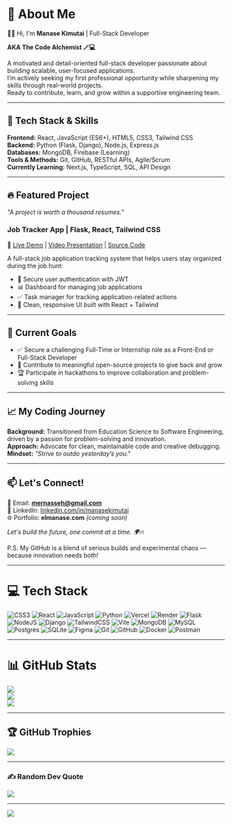 # 💫 About Me
👨‍💻 Hi, I'm **Manase Kimutai** | Full-Stack Developer  

**AKA The Code Alchemist 🪄💻**  

A motivated and detail-oriented full-stack developer passionate about building scalable, user-focused applications.  
I’m actively seeking my first professional opportunity while sharpening my skills through real-world projects.  
Ready to contribute, learn, and grow within a supportive engineering team.  

---

## 🚀 Tech Stack & Skills
**Frontend:** React, JavaScript (ES6+), HTML5, CSS3, Tailwind CSS  
**Backend:** Python (Flask, Django), Node.js, Express.js  
**Databases:** MongoDB, Firebase (Learning)  
**Tools & Methods:** Git, GitHub, RESTful APIs, Agile/Scrum  
**Currently Learning:** Next.js, TypeScript, SQL, API Design  

---

## 🔥 Featured Project
*"A project is worth a thousand resumes."*  

### Job Tracker App | Flask, React, Tailwind CSS  
🔗 [Live Demo](https://job-tracker-app-phi.vercel.app) | [Video Presentation](https://www.loom.com/share/b8947c5061774f42b43fdc68fd3d882b?sid=007f3438-6d5f-4700-b404-28307c963b2c) | [Source Code](https://github.com/ngoriest/Job-tracker-app)  

A full-stack job application tracking system that helps users stay organized during the job hunt:  
- 🔐 Secure user authentication with JWT  
- 📊 Dashboard for managing job applications  
- ✅ Task manager for tracking application-related actions  
- 🎨 Clean, responsive UI built with React + Tailwind  

---

## 🎯 Current Goals
- ✅ Secure a challenging Full-Time or Internship role as a Front-End or Full-Stack Developer  
- 🔨 Contribute to meaningful open-source projects to give back and grow  
- 🏆 Participate in hackathons to improve collaboration and problem-solving skills  

---

## 📈 My Coding Journey
**Background:** Transitioned from Education Science to Software Engineering, driven by a passion for problem-solving and innovation.  
**Approach:** Advocate for clean, maintainable code and creative debugging.  
**Mindset:** *"Strive to outdo yesterday’s you."*  

---

## 📫 Let's Connect!
💌 Email: **mernasseh@gmail.com**  
💼 LinkedIn: [linkedin.com/in/manasekimutai](https://linkedin.com/in/manasekimutai)  
🌐 Portfolio: **elmanase.com** *(coming soon)*  

*Let's build the future, one commit at a time. 🌍🔥*  

P.S. My GitHub is a blend of serious builds and experimental chaos — because innovation needs both!  

---

# 💻 Tech Stack
![CSS3](https://img.shields.io/badge/css3-%231572B6.svg?style=for-the-badge&logo=css3&logoColor=white) 
![React](https://img.shields.io/badge/react-%2320232a.svg?style=for-the-badge&logo=react&logoColor=%2361DAFB) 
![JavaScript](https://img.shields.io/badge/javascript-%23323330.svg?style=for-the-badge&logo=javascript&logoColor=%23F7DF1E) 
![Python](https://img.shields.io/badge/python-3670A0?style=for-the-badge&logo=python&logoColor=ffdd54) 
![Vercel](https://img.shields.io/badge/vercel-%23000000.svg?style=for-the-badge&logo=vercel&logoColor=white) 
![Render](https://img.shields.io/badge/Render-%46E3B7.svg?style=for-the-badge&logo=render&logoColor=white) 
![Flask](https://img.shields.io/badge/flask-%23000.svg?style=for-the-badge&logo=flask&logoColor=white) 
![NodeJS](https://img.shields.io/badge/node.js-6DA55F?style=for-the-badge&logo=node.js&logoColor=white) 
![Django](https://img.shields.io/badge/django-%23092E20.svg?style=for-the-badge&logo=django&logoColor=white) 
![TailwindCSS](https://img.shields.io/badge/tailwindcss-%2338B2AC.svg?style=for-the-badge&logo=tailwind-css&logoColor=white) 
![Vite](https://img.shields.io/badge/vite-%23646CFF.svg?style=for-the-badge&logo=vite&logoColor=white) 
![MongoDB](https://img.shields.io/badge/MongoDB-%234ea94b.svg?style=for-the-badge&logo=mongodb&logoColor=white) 
![MySQL](https://img.shields.io/badge/mysql-4479A1.svg?style=for-the-badge&logo=mysql&logoColor=white) 
![Postgres](https://img.shields.io/badge/postgres-%23316192.svg?style=for-the-badge&logo=postgresql&logoColor=white) 
![SQLite](https://img.shields.io/badge/sqlite-%2307405e.svg?style=for-the-badge&logo=sqlite&logoColor=white) 
![Figma](https://img.shields.io/badge/figma-%23F24E1E.svg?style=for-the-badge&logo=figma&logoColor=white) 
![Git](https://img.shields.io/badge/git-%23F05033.svg?style=for-the-badge&logo=git&logoColor=white) 
![GitHub](https://img.shields.io/badge/github-%23121011.svg?style=for-the-badge&logo=github&logoColor=white) 
![Docker](https://img.shields.io/badge/docker-%230db7ed.svg?style=for-the-badge&logo=docker&logoColor=white) 
![Postman](https://img.shields.io/badge/Postman-FF6C37?style=for-the-badge&logo=postman&logoColor=white) 

---

# 📊 GitHub Stats
![](https://github-readme-stats.vercel.app/api?username=ngoriest&theme=dark&hide_border=false&include_all_commits=true&count_private=true)  
![](https://nirzak-streak-stats.vercel.app/?user=ngoriest&theme=dark&hide_border=false)  
![](https://github-readme-stats.vercel.app/api/top-langs/?username=ngoriest&theme=dark&hide_border=false&include_all_commits=true&count_private=true&layout=compact)  

---

## 🏆 GitHub Trophies
![](https://github-profile-trophy.vercel.app/?username=ngoriest&theme=dark&no-frame=false&no-bg=true&margin-w=4)  

---

### ✍️ Random Dev Quote
![](https://quotes-github-readme.vercel.app/api?type=horizontal&theme=radical)  

---

[![](https://visitcount.itsvg.in/api?id=ngoriest&icon=0&color=0)](https://visitcount.itsvg.in)  
